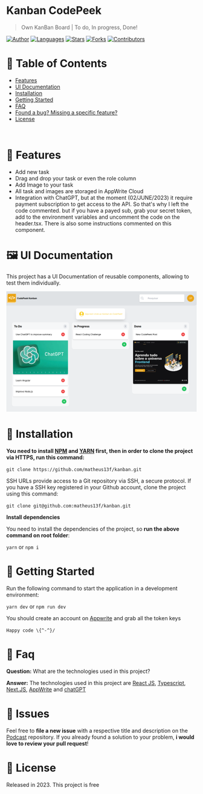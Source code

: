 # Kanban CodePeek

> Own KanBan Board | To do, In progress, Done!

[![Author](https://img.shields.io/badge/author-matheus13f-ff9000?style=flat-square)](https://github.com/matheus13f)
[![Languages](https://img.shields.io/github/languages/count/matheus13f/kanban?color=%23ff9000&style=flat-square)](#)
[![Stars](https://img.shields.io/github/stars/matheus13f/kanban?color=ff9000&style=flat-square)](https://github.com/matheus13f/kanban/stargazers)
[![Forks](https://img.shields.io/github/forks/matheus13f/kanban?color=%23ff9000&style=flat-square)](https://github.com/matheus13f/kanban/network/members)
[![Contributors](https://img.shields.io/github/contributors/matheus13f/kanban?color=ff9000&style=flat-square)](https://github.com/matheus13f/kanban/graphs/contributors)

# :pushpin: Table of Contents

- [Features](#rocket-features)
- [UI Documentation](#framed_picture-ui-documentation)
- [Installation](#construction_worker-installation)
- [Getting Started](#runner-getting-started)
- [FAQ](#postbox-faq)
- [Found a bug? Missing a specific feature?](#bug-issues)
- [License](#closed_book-license)

<br />

# :rocket: Features

- Add new task
- Drag and drop your task or even the role column
- Add Image to your task
- All task and images are storaged in AppWrite Cloud
- Integration with ChatGPT, but at the moment (02/JUNE/2023) it require payment subscription to get access to the API. So that's why I left the code commented. but if you have a payed sub, grab your secret token, add to the environment variables and uncomment the code on the header.tsx. There is also some instructions commented on this component.

# :framed_picture: UI Documentation

This project has a UI Documentation of reusable components, allowing to test them individually.

<p align="left">
   <img src="public/home.png" />
</p>

# :construction_worker: Installation

**You need to install [NPM](https://www.npmjs.com/) and [YARN](https://yarnpkg.com/) first, then in order to clone the project via HTTPS, run this command:**

`git clone https://github.com/matheus13f/kanban.git`

SSH URLs provide access to a Git repository via SSH, a secure protocol. If you have a SSH key registered in your Github account, clone the project using this command:

`git clone git@github.com:matheus13f/kanban.git`

**Install dependencies**

You need to install the dependencies of the project, so **run the above command on root folder**:

`yarn`
or
`npm i`

# :runner: Getting Started

Run the following command to start the application in a development environment:

`yarn dev`
or
`npm run dev`

You should create an account on [Appwrite](https://appwrite.io/) and grab all the token keys

`Happy code \{^-^}/`

# :postbox: Faq

**Question:** What are the technologies used in this project?

**Answer:** The technologies used in this project are [React JS](https://pt-br.reactjs.org/), [Typescript](https://www.typescriptlang.org/), [Next.JS](https://nextjs.org/), [AppWrite](https://appwrite.io/) and [chatGPT](https://openai.com/blog/openai-api)

# :bug: Issues

Feel free to **file a new issue** with a respective title and description on the [Podcast](https://github.com/matheus13f/kanban/issues) repository. If you already found a solution to your problem, **i would love to review your pull request**!

# :closed_book: License

Released in 2023.
This project is free
